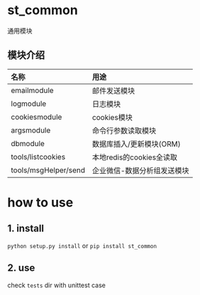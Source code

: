 # st_common
通用模块

## 模块介绍
名称 | 用途
:-- | :--
emailmodule | 邮件发送模块
logmodule | 日志模块
cookiesmodule | cookies模块
argsmodule | 命令行参数读取模块
dbmodule | 数据库插入/更新模块(ORM)
tools/listcookies | 本地redis的cookies全读取
tools/msgHelper/send | 企业微信-数据分析组发送模块 

# how to use

## 1. install

`python setup.py install`  or `pip install st_common` 

## 2. use

check `tests`  dir  with unittest case 